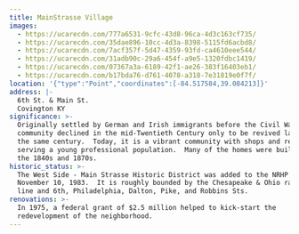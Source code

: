 ```yaml
---
title: MainStrasse Village
images:
  - https://ucarecdn.com/777a6531-9cfc-43d8-96ca-4d3c163cf735/
  - https://ucarecdn.com/35dae896-10cc-4d3a-8398-5115fd6acbd8/
  - https://ucarecdn.com/7acf357f-5d47-4359-93fd-ca4610eee544/
  - https://ucarecdn.com/31adb90c-29a6-454f-a9e5-1320fdbc1419/
  - https://ucarecdn.com/07367a3a-6189-42f1-ae26-383f16403eb1/
  - https://ucarecdn.com/b17bda76-d761-4078-a318-7e31819e0f7f/
location: '{"type":"Point","coordinates":[-84.517584,39.084213]}'
address: |-
  6th St. & Main St.
  Covington KY
significance: >-
  Originally settled by German and Irish immigrants before the Civil War, the
  community declined in the mid-Twentieth Century only to be revived later in
  the same century.  Today, it is a vibrant community with shops and restaurants
  serving a young professional population.  Many of the homes were built between
  the 1840s and 1870s.
historic_status: >-
  The West Side - Main Strasse Historic District was added to the NRHP on
  November 10, 1983.  It is roughly bounded by the Chesapeake & Ohio railroad
  line and 6th, Philadelphia, Dalton, Pike, and Robbins Sts.
renovations: >-
  In 1975, a federal grant of $2.5 million helped to kick-start the
  redevelopment of the neighborhood.
---
```

